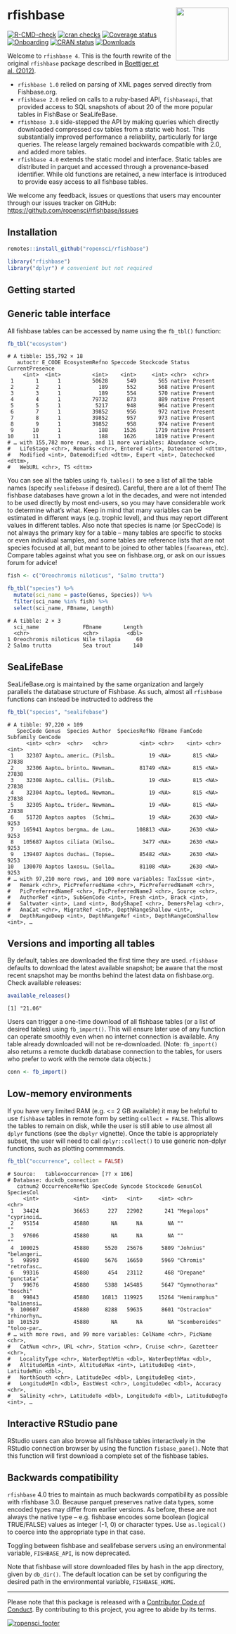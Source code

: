 
# rfishbase <img src="man/figures/logo.svg" align="right" alt="" width="120" />

<!-- badges: start -->

[![R-CMD-check](https://github.com/ropensci/rfishbase/workflows/R-CMD-check/badge.svg)](https://github.com/ropensci/rfishbase/actions)
[![cran
checks](https://cranchecks.info/badges/worst/rfishbase)](https://cranchecks.info/pkgs/rfishbase)
[![Coverage
status](https://codecov.io/gh/ropensci/rfishbase/branch/master/graph/badge.svg)](https://codecov.io/github/ropensci/rfishbase?branch=master)
[![Onboarding](https://badges.ropensci.org/137_status.svg)](https://github.com/ropensci/software-review/issues/137)
[![CRAN
status](https://www.r-pkg.org/badges/version/rfishbase)](https://cran.r-project.org/package=rfishbase)
[![Downloads](https://cranlogs.r-pkg.org/badges/grand-total/rfishbase)](https://github.com/r-hub/cranlogs.app)
<!-- badges: end -->

Welcome to `rfishbase 4`. This is the fourth rewrite of the original
`rfishbase` package described in [Boettiger et
al. (2012)](https://doi.org/10.1111/j.1095-8649.2012.03464.x).

-   `rfishbase 1.0` relied on parsing of XML pages served directly from
    Fishbase.org.  
-   `rfishbase 2.0` relied on calls to a ruby-based API, `fishbaseapi`,
    that provided access to SQL snapshots of about 20 of the more
    popular tables in FishBase or SeaLifeBase.
-   `rfishbase 3.0` side-stepped the API by making queries which
    directly downloaded compressed csv tables from a static web host.
    This substantially improved performance a reliability, particularly
    for large queries. The release largely remained backwards compatible
    with 2.0, and added more tables.
-   `rfishbase 4.0` extends the static model and interface. Static
    tables are distributed in parquet and accessed through a
    provenance-based identifier. While old functions are retained, a new
    interface is introduced to provide easy access to all fishbase
    tables.

We welcome any feedback, issues or questions that users may encounter
through our issues tracker on GitHub:
<https://github.com/ropensci/rfishbase/issues>

## Installation

``` r
remotes::install_github("ropensci/rfishbase")
```

``` r
library("rfishbase")
library("dplyr") # convenient but not required
```

## Getting started

## Generic table interface

All fishbase tables can be accessed by name using the `fb_tbl()`
function:

``` r
fb_tbl("ecosystem")
```

    # A tibble: 155,792 × 18
       autoctr E_CODE EcosystemRefno Speccode Stockcode Status CurrentPresence
         <int>  <int>          <int>    <int>     <int> <chr>  <chr>          
     1       1      1          50628      549       565 native Present        
     2       2      1            189      552       568 native Present        
     3       3      1            189      554       570 native Present        
     4       4      1          79732      873       889 native Present        
     5       5      1           5217      948       964 native Present        
     6       7      1          39852      956       972 native Present        
     7       8      1          39852      957       973 native Present        
     8       9      1          39852      958       974 native Present        
     9      10      1            188     1526      1719 native Present        
    10      11      1            188     1626      1819 native Present        
    # … with 155,782 more rows, and 11 more variables: Abundance <chr>,
    #   LifeStage <chr>, Remarks <chr>, Entered <int>, Dateentered <dttm>,
    #   Modified <int>, Datemodified <dttm>, Expert <int>, Datechecked <dttm>,
    #   WebURL <chr>, TS <dttm>

You can see all the tables using `fb_tables()` to see a list of all the
table names (specify `sealifebase` if desired). Careful, there are a lot
of them! The fishbase databases have grown a lot in the decades, and
were not intended to be used directly by most end-users, so you may have
considerable work to determine what’s what. Keep in mind that many
variables can be estimated in different ways (e.g. trophic level), and
thus may report different values in different tables. Also note that
species is name (or SpecCode) is not always the primary key for a table
– many tables are specific to stocks or even individual samples, and
some tables are reference lists that are not species focused at all, but
meant to be joined to other tables (`faoareas`, etc). Compare tables
against what you see on fishbase.org, or ask on our issues forum for
advice!

``` r
fish <- c("Oreochromis niloticus", "Salmo trutta")

fb_tbl("species") %>% 
  mutate(sci_name = paste(Genus, Species)) %>%
  filter(sci_name %in% fish) %>% 
  select(sci_name, FBname, Length)
```

    # A tibble: 2 × 3
      sci_name              FBname       Length
      <chr>                 <chr>         <dbl>
    1 Oreochromis niloticus Nile tilapia     60
    2 Salmo trutta          Sea trout       140

## SeaLifeBase

SeaLifeBase.org is maintained by the same organization and largely
parallels the database structure of Fishbase. As such, almost all
`rfishbase` functions can instead be instructed to address the

``` r
fb_tbl("species", "sealifebase")
```

    # A tibble: 97,220 × 109
       SpecCode Genus  Species Author  SpeciesRefNo FBname FamCode Subfamily GenCode
          <int> <chr>  <chr>   <chr>          <int> <chr>    <int> <chr>       <int>
     1    32307 Aapto… americ… (Pilsb…           19 <NA>       815 <NA>        27838
     2    32306 Aapto… brinto… Newman…        81749 <NA>       815 <NA>        27838
     3    32308 Aapto… callis… (Pilsb…           19 <NA>       815 <NA>        27838
     4    32304 Aapto… leptod… Newman…           19 <NA>       815 <NA>        27838
     5    32305 Aapto… trider… Newman…           19 <NA>       815 <NA>        27838
     6    51720 Aaptos aaptos  (Schmi…           19 <NA>      2630 <NA>         9253
     7   165941 Aaptos bergma… de Lau…       108813 <NA>      2630 <NA>         9253
     8   105687 Aaptos ciliata (Wilso…         3477 <NA>      2630 <NA>         9253
     9   139407 Aaptos duchas… (Topse…        85482 <NA>      2630 <NA>         9253
    10   130070 Aaptos laxosu… (Solla…        81108 <NA>      2630 <NA>         9253
    # … with 97,210 more rows, and 100 more variables: TaxIssue <int>,
    #   Remark <chr>, PicPreferredName <chr>, PicPreferredNameM <chr>,
    #   PicPreferredNameF <chr>, PicPreferredNameJ <chr>, Source <chr>,
    #   AuthorRef <int>, SubGenCode <int>, Fresh <int>, Brack <int>,
    #   Saltwater <int>, Land <int>, BodyShapeI <chr>, DemersPelag <chr>,
    #   AnaCat <chr>, MigratRef <int>, DepthRangeShallow <int>,
    #   DepthRangeDeep <int>, DepthRangeRef <int>, DepthRangeComShallow <int>, …

## Versions and importing all tables

By default, tables are downloaded the first time they are used.
`rfishbase` defaults to download the latest available snapshot; be aware
that the most recent snapshot may be months behind the latest data on
fishbase.org. Check available releases:

``` r
available_releases()
```

    [1] "21.06"

Users can trigger a one-time download of all fishbase tables (or a list
of desired tables) using `fb_import()`. This will ensure later use of
any function can operate smoothly even when no internet connection is
available. Any table already downloaded will not be re-downloaded.
(Note: `fb_import()` also returns a remote duckdb database connection to
the tables, for users who prefer to work with the remote data objects.)

``` r
conn <- fb_import()
```

## Low-memory environments

If you have very limited RAM (e.g. &lt;= 2 GB available) it may be
helpful to use `fishbase` tables in remote form by setting
`collect = FALSE`. This allows the tables to remain on disk, while the
user is still able to use almost all `dplyr` functions (see the `dbplyr`
vignette). Once the table is appropriately subset, the user will need to
call `dplyr::collect()` to use generic non-dplyr functions, such as
plotting commmands.

``` r
fb_tbl("occurrence", collect = FALSE)
```

    # Source:   table<occurrence> [?? x 106]
    # Database: duckdb_connection
       catnum2 OccurrenceRefNo SpecCode Syncode Stockcode GenusCol       SpeciesCol 
         <int>           <int>    <int>   <int>     <int> <chr>          <chr>      
     1   34424           36653      227   22902       241 "Megalops"     "cyprinoid…
     2   95154           45880       NA      NA        NA ""             ""         
     3   97606           45880       NA      NA        NA ""             ""         
     4  100025           45880     5520   25676      5809 "Johnius"      "belangeri…
     5   98993           45880     5676   16650      5969 "Chromis"      "retrofasc…
     6   99316           45880      454   23112       468 "Drepane"      "punctata" 
     7   99676           45880     5388  145485      5647 "Gymnothorax"  "boschi"   
     8   99843           45880    16813  119925     15264 "Hemiramphus"  "balinensi…
     9  100607           45880     8288   59635      8601 "Ostracion"    "rhinorhyn…
    10  101529           45880       NA      NA        NA "Scomberoides" "toloo-par…
    # … with more rows, and 99 more variables: ColName <chr>, PicName <chr>,
    #   CatNum <chr>, URL <chr>, Station <chr>, Cruise <chr>, Gazetteer <chr>,
    #   LocalityType <chr>, WaterDepthMin <dbl>, WaterDepthMax <dbl>,
    #   AltitudeMin <int>, AltitudeMax <int>, LatitudeDeg <int>, LatitudeMin <dbl>,
    #   NorthSouth <chr>, LatitudeDec <dbl>, LongitudeDeg <int>,
    #   LongitudeMIn <dbl>, EastWest <chr>, LongitudeDec <dbl>, Accuracy <chr>,
    #   Salinity <chr>, LatitudeTo <dbl>, LongitudeTo <dbl>, LatitudeDegTo <int>, …

## Interactive RStudio pane

RStudio users can also browse all fishbase tables interactively in the
RStudio connection browser by using the function `fisbase_pane()`. Note
that this function will first download a complete set of the fishbase
tables.

## Backwards compatibility

`rfishbase` 4.0 tries to maintain as much backwards compatibility as
possible with rfishbase 3.0. Because parquet preserves native data
types, some encoded types may differ from earlier versions. As before,
these are not always the native type – e.g. fishbase encodes some
boolean (logical TRUE/FALSE) values as integer (-1, 0) or character
types. Use `as.logical()` to coerce into the appropriate type in that
case.

Toggling between fishbase and sealifebase servers using an environmental
variable, `FISHBASE_API`, is now deprecated.

Note that fishbase will store downloaded files by hash in the app
directory, given by `db_dir()`. The default location can be set by
configuring the desired path in the environmental variable,
`FISHBASE_HOME`.

------------------------------------------------------------------------

Please note that this package is released with a [Contributor Code of
Conduct](https://ropensci.org/code-of-conduct/). By contributing to this
project, you agree to abide by its terms.

[![ropensci\_footer](https://ropensci.org/public_images/github_footer.png)](https://ropensci.org)
